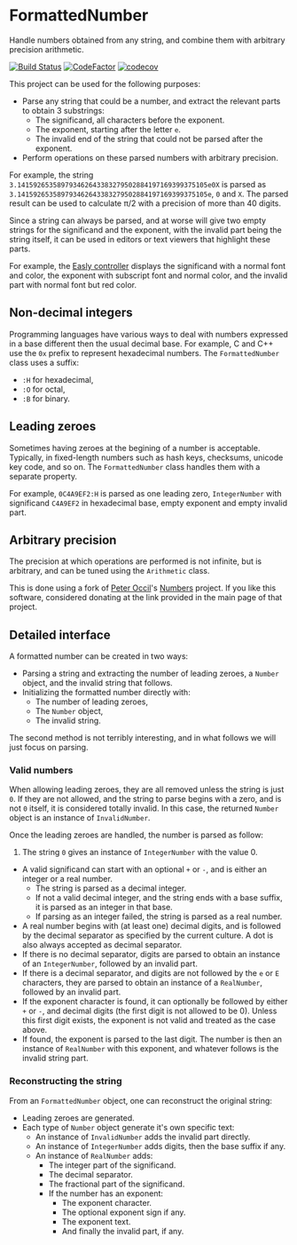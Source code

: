 # FormattedNumber

Handle numbers obtained from any string, and combine them with arbitrary precision arithmetic.

[![Build Status](https://travis-ci.com/dlebansais/FormattedNumber.svg?branch=master)](https://travis-ci.com/dlebansais/FormattedNumber) [![CodeFactor](https://www.codefactor.io/repository/github/dlebansais/formattednumber/badge)](https://www.codefactor.io/repository/github/dlebansais/formattednumber) [![codecov](https://codecov.io/gh/dlebansais/FormattedNumber/branch/master/graph/badge.svg)](https://codecov.io/gh/dlebansais/FormattedNumber)

This project can be used for the following purposes:

+ Parse any string that could be a number, and extract the relevant parts to obtain 3 substrings:
	* The significand, all characters before the exponent.
	* The exponent, starting after the letter `e`.
	* The invalid end of the string that could not be parsed after the exponent.
+ Perform operations on these parsed numbers with arbitrary precision.

For example, the string `3.141592653589793462643383279502884197169399375105e0X` is parsed as `3.141592653589793462643383279502884197169399375105e`, `0` and `X`. The parsed result can be used to calculate π/2 with a precision of more than 40 digits.

Since a string can always be parsed, and at worse will give two empty strings for the significand and the exponent, with the invalid part being the string itself, it can be used in editors or text viewers that highlight these parts.

For example, the [Easly controller](https://github.com/dlebansais/Easly-Controller) displays the significand with a normal font and color, the exponent with subscript font and normal color, and the invalid part with normal font but red color.

## Non-decimal integers

Programming languages have various ways to deal with numbers expressed in a base different then the usual decimal base. For example, C and C++ use the `0x` prefix to represent hexadecimal numbers. The `FormattedNumber` class uses a suffix:

+ `:H` for hexadecimal,
+ `:O` for octal,
+ `:B` for binary. 

## Leading zeroes

Sometimes having zeroes at the begining of a number is acceptable. Typically, in fixed-length numbers such as hash keys, checksums, unicode key code, and so on. The `FormattedNumber` class handles them with a separate property.

For example, `0C4A9EF2:H` is parsed as one leading zero, `IntegerNumber` with significand `C4A9EF2` in hexadecimal base, empty exponent and empty invalid part.

## Arbitrary precision

The precision at which operations are performed is not infinite, but is arbitrary, and can be tuned using the `Arithmetic` class.

This is done using a fork of [Peter Occil](https://github.com/peteroupc)'s [Numbers](https://github.com/peteroupc/Numbers) project. If you like this software, considered donating at the link provided in the main page of that project.

## Detailed interface

A formatted number can be created in two ways:

+ Parsing a string and extracting the number of leading zeroes, a `Number` object, and the invalid string that follows.
+ Initializing the formatted number directly with:
    * The number of leading zeroes,
    * The `Number` object,
    * The invalid string.

The second method is not terribly interesting, and in what follows we will just focus on parsing.

### Valid numbers

When allowing leading zeroes, they are all removed unless the string is just `0`. If they are not allowed, and the string to parse begins with a zero, and is not `0` itself, it is considered totally invalid. In this case, the returned `Number` object is an instance of `InvalidNumber`.

Once the leading zeroes are handled, the number is parsed as follow:

1. The string `0` gives an instance of `IntegerNumber` with the value 0.
+ A valid significand can start with an optional `+` or `-`, and is either an integer or a real number.
	* The string is parsed as a decimal integer.
	* If not a valid decimal integer, and the string ends with a base suffix, it is parsed as an integer in that base.
	* If parsing as an integer failed, the string is parsed as a real number.
+ A real number begins with (at least one) decimal digits, and is followed by the decimal separator as specified by the current culture. A dot is also always accepted as decimal separator.
+ If there is no decimal separator, digits are parsed to obtain an instance of an `IntegerNumber`, followed by an invalid part.
+ If there is a decimal separator, and digits are not followed by the `e` or `E` characters, they are parsed to obtain an instance of a `RealNumber`, followed by an invalid part.
+ If the exponent character is found, it can optionally be followed by either `+` or `-`, and decimal digits (the first digit is not allowed to be 0). Unless this first digit exists, the exponent is not valid and treated as the case above.
+ If found, the exponent is parsed to the last digit. The number is then an instance of `RealNumber` with this exponent, and whatever follows is the invalid string part.

### Reconstructing the string

From an `FormattedNumber` object, one can reconstruct the original string:

+ Leading zeroes are generated.
+ Each type of `Number` object generate it's own specific text:
    * An instance of `InvalidNumber` adds the invalid part directly.
    * An instance of `IntegerNumber` adds digits, then the base suffix if any.
    * An instance of `RealNumber` adds:
        * The integer part of the significand.
        * The decimal separator.
        * The fractional part of the significand.
        * If the number has an exponent:
            * The exponent character.
            * The optional exponent sign if any.
            * The exponent text.
            * And finally the invalid part, if any.